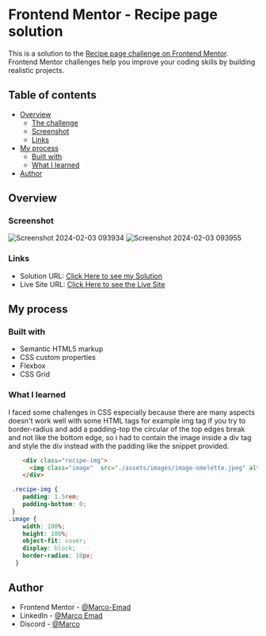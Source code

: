 # Frontend Mentor - Recipe page solution

This is a solution to the [Recipe page challenge on Frontend Mentor](https://www.frontendmentor.io/challenges/recipe-page-KiTsR8QQKm). Frontend Mentor challenges help you improve your coding skills by building realistic projects. 

## Table of contents

- [Overview](#overview)
  - [The challenge](#the-challenge)
  - [Screenshot](#screenshot)
  - [Links](#links)
- [My process](#my-process)
  - [Built with](#built-with)
  - [What I learned](#what-i-learned)
- [Author](#author)

## Overview

### Screenshot

![Screenshot 2024-02-03 093934](https://github.com/Marco-Emad/Recipe_Page-Challenge/assets/56565607/127bf2f5-0ec8-421f-9de2-58f1824a9f67)
![Screenshot 2024-02-03 093955](https://github.com/Marco-Emad/Recipe_Page-Challenge/assets/56565607/d1578c66-9f6e-4d19-b012-4f5d0b45c72f)


### Links

- Solution URL: [Click Here to see my Solution](https://www.frontendmentor.io/solutions/recipe-page-component-challenge-ctoL3H0rIG)
- Live Site URL: [Click Here to see the Live Site](https://marco-emad.github.io/Recipe_Page-Challenge/)

## My process

### Built with

- Semantic HTML5 markup
- CSS custom properties
- Flexbox
- CSS Grid

### What I learned

I faced some challenges in CSS especially because there are many aspects doesn't work well with some HTML tags for example
img tag if you try to border-radius and add a padding-top the circular of the top edges break and not like the bottom edge,
so i had to contain the image inside a div tag and style the div instead with the padding like the snippet provided.

```html
    <div class="recipe-img">
      <img class="image"  src="./assets/images/image-omelette.jpeg" alt="omeletteImg">
    </div>
```
```css
 .recipe-img {
    padding: 1.5rem;
    padding-bottom: 0;
 }
.image { 
    width: 100%; 
    height: 100%; 
    object-fit: cover; 
    display: block;
    border-radius: 10px;
  }
```

## Author

- Frontend Mentor - [@Marco-Emad](https://www.frontendmentor.io/profile/Marco-Emad)
- LinkedIn - [@Marco Emad](https://www.linkedin.com/in/marcoemad/)
- Discord - [@Marco](marco_emad)
